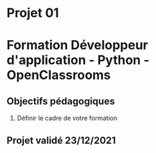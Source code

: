 # Projet 01
# Formation Développeur d'application - Python - OpenClassrooms 
## Objectifs pédagogiques
  1. Définir le cadre de votre formation
## Projet validé 23/12/2021
